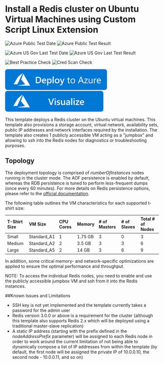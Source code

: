 # Install a Redis cluster on Ubuntu Virtual Machines using Custom Script Linux Extension

![Azure Public Test Date](https://azurequickstartsservice.blob.core.windows.net/badges/redis-high-availability/PublicLastTestDate.svg)
![Azure Public Test Result](https://azurequickstartsservice.blob.core.windows.net/badges/redis-high-availability/PublicDeployment.svg)

![Azure US Gov Last Test Date](https://azurequickstartsservice.blob.core.windows.net/badges/redis-high-availability/FairfaxLastTestDate.svg)
![Azure US Gov Last Test Result](https://azurequickstartsservice.blob.core.windows.net/badges/redis-high-availability/FairfaxDeployment.svg)

![Best Practice Check](https://azurequickstartsservice.blob.core.windows.net/badges/redis-high-availability/BestPracticeResult.svg)
![Cred Scan Check](https://azurequickstartsservice.blob.core.windows.net/badges/redis-high-availability/CredScanResult.svg)

[![Deploy To Azure](https://raw.githubusercontent.com/Azure/azure-quickstart-templates/master/1-CONTRIBUTION-GUIDE/images/deploytoazure.svg?sanitize=true)]("https://portal.azure.com/#create/Microsoft.Template/uri/https%3A%2F%2Fraw.githubusercontent.com%2FAzure%2Fazure-quickstart-templates%2Fmaster%2Fredis-high-availability%2Fazuredeploy.json")  [![Visualize](https://raw.githubusercontent.com/Azure/azure-quickstart-templates/master/1-CONTRIBUTION-GUIDE/images/visualizebutton.svg?sanitize=true)]("http://armviz.io/#/?load=https%3A%2F%2Fraw.githubusercontent.com%2FAzure%2Fazure-quickstart-templates%2Fmaster%2Fredis-high-availability%2Fazuredeploy.json")

This template deploys a Redis cluster on the Ubuntu virtual machines. This template also provisions a storage account, virtual network, availability sets, public IP addresses and network interfaces required by the installation.
The template also creates 1 publicly accessible VM acting as a "jumpbox" and allowing to ssh into the Redis nodes for diagnostics or troubleshooting purposes.

Topology
--------

The deployment topology is comprised of _numberOfInstances_ nodes running in the cluster mode.
The AOF persistence is enabled by default, whereas the RDB persistence is tuned to perform less-frequent dumps (once every 60 minutes). For more details on Redis persistence options, please refer to the [official documentation](http://redis.io/topics/persistence).

The following table outlines the VM characteristics for each supported t-shirt size:

| T-Shirt Size | VM Size | CPU Cores | Memory | # of Masters | # of Slaves | Total # of Nodes |
|:--- |:---|:---|:---|:---|:---|:---|
| Small | Standard_A1 | 1 | 1.75 GB | 3 | 0 | 3 |
| Medium | Standard_A2 | 2 | 3.5 GB | 3 | 3 | 6 |
| Large | Standard_A5 | 2 | 14 GB | 3 | 6 | 9 |

In addition, some critical memory- and network-specific optimizations are applied to ensure the optimal performance and throughput.

NOTE: To access the individual Redis nodes, you need to enable and use the publicly accessible jumpbox VM and ssh from it into the Redis instances.

##Known Issues and Limitations
- SSH key is not yet implemented and the template currently takes a password for the admin user
- Redis version 3.0.0 or above is a requirement for the cluster (although this template also supports Redis 2.x which will be deployed using a traditional master-slave replication)
- A static IP address (starting with the prefix defined in the _nodeAddressPrefix_ parameter) will be assigned to each Redis node in order to work around the current limitation of not being able to dynamically compose a list of IP addresses from within the template (by default, the first node will be assigned the private IP of 10.0.0.10, the second node - 10.0.0.11, and so on)


